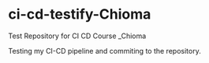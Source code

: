 # ci-cd-testify-Chioma
Test Repository for CI CD Course _Chioma

Testing my CI-CD pipeline and commiting to the repository. 
